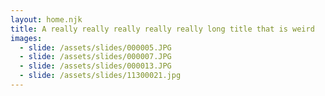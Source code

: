 ```yaml
---
layout: home.njk
title: A really really really really really long title that is weird
images:
  - slide: /assets/slides/000005.JPG
  - slide: /assets/slides/000007.JPG
  - slide: /assets/slides/000013.JPG
  - slide: /assets/slides/11300021.jpg
---
```

